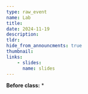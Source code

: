 ```yaml
---
type: raw_event
name: Lab
title: 
date: 2024-11-19
description: 
tldr: 
hide_from_announcments: true
thumbnail:
links:
    - slides: 
      name: slides
---
```


**Before class:**
* 
